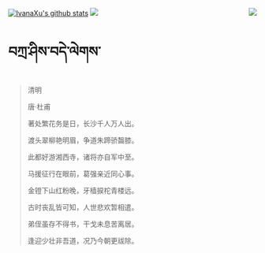 [![IvanaXu's github stats](https://github-readme-stats.vercel.app/api?username=IvanaXu&show_icons=true&theme=vue-dark)](https://github.com/anuraghazra/github-readme-stats)
<img align="right" src="https://github-readme-stats.vercel.app/api/top-langs/?username=IvanaXu&langs_count=6&theme=graywhite" />
<img src="https://github-readme-stats.vercel.app/api/wakatime?username=IvanaXu&layout=compact&langs_count=6&theme=vue-dark&&custom_title=Programming Times" />
# བཀྲ་ཤིས་བདེ་ལེགས་
> 清明
>
> 唐·杜甫
>
> 著处繁花务是日，长沙千人万人出。
> 
> 渡头翠柳艳明眉，争道朱蹄骄齧膝。
> 
> 此都好游湘西寺，诸将亦自军中至。
> 
> 马援征行在眼前，葛强亲近同心事。
> 
> 金镫下山红粉晚，牙樯捩柁青楼远。
> 
> 古时丧乱皆可知，人世悲欢暂相遣。
> 
> 弟侄虽存不得书，干戈未息苦离居。
> 
> 逢迎少壮非吾道，况乃今朝更祓除。